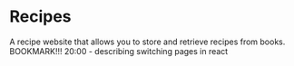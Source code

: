 # Recipes
A recipe website that allows you to store and retrieve recipes from books.
BOOKMARK!!!
20:00 - describing switching pages in react